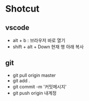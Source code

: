 # Shotcut

## vscode
- alt + b : 브라우저 바로 열기
- shift + alt + Down 현재 행 아래 복사

## git
- git pull origin master 
- git add .
- git commit -m '커밋메시지'
- git push origin 내계정
